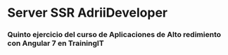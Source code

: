 # Server SSR AdriiDeveloper

### Quinto ejercicio del curso de Aplicaciones de Alto redimiento con Angular 7 en TrainingIT
